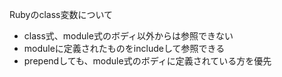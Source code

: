 Rubyのclass変数について

- class式、module式のボディ以外からは参照できない
- moduleに定義されたものをincludeして参照できる
- prependしても、module式のボディに定義されている方を優先
